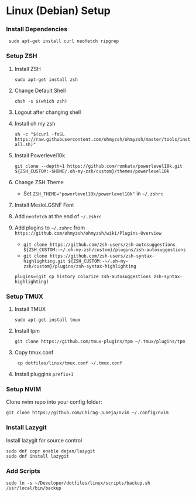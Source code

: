 # Linux (Debian) Setup

### Install Dependencies

``` sudo apt-get install curl neofetch ripgrep```

### Setup ZSH

1. Install ZSH

    ``` sudo apt-get install zsh ```

2. Change Default Shell

    ``` chsh -s $(which zsh) ```

3. Logout after changing shell

4. Install oh my zsh

    ``` sh -c "$(curl -fsSL https://raw.githubusercontent.com/ohmyzsh/ohmyzsh/master/tools/install.sh)" ```

5. Install Powerlevel10k

    ``` git clone --depth=1 https://github.com/romkatv/powerlevel10k.git ${ZSH_CUSTOM:-$HOME/.oh-my-zsh/custom}/themes/powerlevel10k ```

6. Change ZSH Theme
    - Set `ZSH_THEME="powerlevel10k/powerlevel10k"` in `~/.zshrc`

7. Install MesloLGSNF Font

8. Add `neofetch` at the end of `~/.zshrc`

9. Add plugins to `~/.zshrc` from `https://github.com/ohmyzsh/ohmyzsh/wiki/Plugins-Overview`
    - ```git clone https://github.com/zsh-users/zsh-autosuggestions ${ZSH_CUSTOM:-~/.oh-my-zsh/custom}/plugins/zsh-autosuggestions```
    - ```git clone https://github.com/zsh-users/zsh-syntax-highlighting.git ${ZSH_CUSTOM:-~/.oh-my-zsh/custom}/plugins/zsh-syntax-highlighting```
    
    `plugins=(git cp history colorize zsh-autosuggestions zsh-syntax-highlighting)` 

### Setup TMUX

1. Install TMUX

    ``` sudo apt-get install tmux ```

2. Install tpm

    ``` git clone https://github.com/tmux-plugins/tpm ~/.tmux/plugins/tpm ```

3. Copy tmux.conf

    ``` cp dotfiles/linux/tmux.conf ~/.tmux.conf```

4. Install pluggins `prefix+I`

### Setup NVIM

Clone nvim repo into your config folder:

```git clone https://github.com/Chirag-Juneja/nvim ~/.config/nvim```

### Install Lazygit
Install lazygit for source control 
```
sudo dnf copr enable dejan/lazygit
sudo dnf install lazygit
```
### Add Scripts
```
sudo ln -s ~/Developer/dotfiles/linux/scripts/backup.sh /usr/local/bin/backup
```
